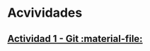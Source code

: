 # Acvividades

## [Actividad 1 - Git :material-file:](https://catedras.linti.unlp.edu.ar/pluginfile.php/106075/mod_assign/introattachment/0/Actividad%201%20-%20Conceptos%20generales%20Git.pdf)
